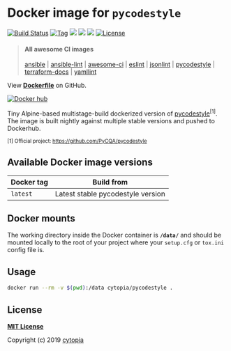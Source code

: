 # Docker image for `pycodestyle`

[![Build Status](https://travis-ci.com/cytopia/docker-pycodestyle.svg?branch=master)](https://travis-ci.com/cytopia/docker-pycodestyle)
[![Tag](https://img.shields.io/github/tag/cytopia/docker-pycodestyle.svg)](https://github.com/cytopia/docker-pycodestyle/releases)
[![](https://images.microbadger.com/badges/version/cytopia/pycodestyle:latest.svg)](https://microbadger.com/images/cytopia/pycodestyle:latest "pycodestyle")
[![](https://images.microbadger.com/badges/image/cytopia/pycodestyle:latest.svg)](https://microbadger.com/images/cytopia/pycodestyle:latest "pycodestyle")
[![](https://img.shields.io/badge/github-cytopia%2Fdocker--pycodestyle-red.svg)](https://github.com/cytopia/docker-pycodestyle "github.com/cytopia/docker-pycodestyle")
[![License](https://img.shields.io/badge/license-MIT-%233DA639.svg)](https://opensource.org/licenses/MIT)

> #### All awesome CI images
>
> [ansible](https://github.com/cytopia/docker-ansible) |
> [ansible-lint](https://github.com/cytopia/docker-ansible-lint) |
> [awesome-ci](https://github.com/cytopia/awesome-ci) |
> [eslint](https://github.com/cytopia/docker-eslint) |
> [jsonlint](https://github.com/cytopia/docker-jsonlint) |
> [pycodestyle](https://github.com/cytopia/docker-pycodestyle) |
> [terraform-docs](https://github.com/cytopia/docker-terraform-docs) |
> [yamllint](https://github.com/cytopia/docker-yamllint)


View **[Dockerfile](https://github.com/cytopia/docker-pycodestyle/blob/master/Dockerfile)** on GitHub.

[![Docker hub](http://dockeri.co/image/cytopia/pycodestyle)](https://hub.docker.com/r/cytopia/pycodestyle)

Tiny Alpine-based multistage-build dockerized version of [pycodestyle](https://github.com/PyCQA/pycodestyle)<sup>[1]</sup>.
The image is built nightly against multiple stable versions and pushed to Dockerhub.

<sup>[1] Official project: https://github.com/PyCQA/pycodestyle</sup>


## Available Docker image versions

| Docker tag | Build from |
|------------|------------|
| `latest`   | Latest stable pycodestyle version |


## Docker mounts

The working directory inside the Docker container is **`/data/`** and should be mounted locally to
the root of your project where your `setup.cfg` or `tox.ini` config file is.


## Usage

```bash
docker run --rm -v $(pwd):/data cytopia/pycodestyle .
```


## License

**[MIT License](LICENSE)**

Copyright (c) 2019 [cytopia](https://github.com/cytopia)
